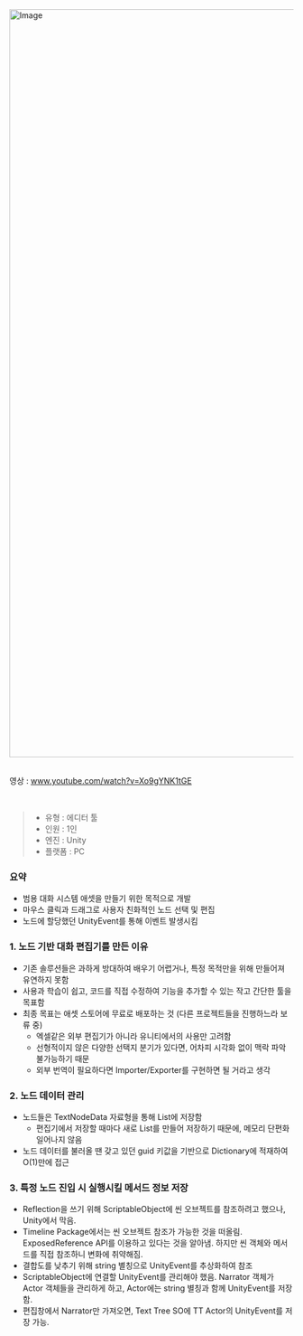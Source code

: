 <img width="2237" height="1324" alt="Image" src="https://github.com/user-attachments/assets/8640fc9f-b780-4dfb-9d71-14e42f240a20" />

<br>
<br>

영상 : www.youtube.com/watch?v=Xo9gYNK1tGE

<br>

>- 유형 : 에디터 툴
>- 인원 : 1인
>- 엔진 : Unity
>- 플랫폼 : PC

### 요약

- 범용 대화 시스템 애셋을 만들기 위한 목적으로 개발
- 마우스 클릭과 드래그로 사용자 친화적인 노드 선택 및 편집
- 노드에 할당했던 UnityEvent를 통해 이벤트 발생시킴

### 1. 노드 기반 대화 편집기를 만든 이유

- 기존 솔루션들은 과하게 방대하여 배우기 어렵거나, 특정 목적만을 위해 만들어져 유연하지 못함
- 사용과 학습이 쉽고, 코드를 직접 수정하여 기능을 추가할 수 있는 작고 간단한 툴을 목표함
- 최종 목표는 애셋 스토어에 무료로 배포하는 것 (다른 프로젝트들을 진행하느라 보류 중)
  - 엑셀같은 외부 편집기가 아니라 유니티에서의 사용만 고려함
  - 선형적이지 않은 다양한 선택지 분기가 있다면, 어차피 시각화 없이 맥락 파악 불가능하기 때문
  - 외부 번역이 필요하다면 Importer/Exporter를 구현하면 될 거라고 생각


### 2. 노드 데이터 관리

- 노드들은 TextNodeData 자료형을 통해 List에 저장함
  - 편집기에서 저장할 때마다 새로 List를 만들어 저장하기 때문에, 메모리 단편화 일어나지 않음
- 노드 데이터를 불러올 땐 갖고 있던 guid 키값을 기반으로 Dictionary에 적재하여 O(1)만에 접근

### 3. 특정 노드 진입 시 실행시킬 메서드 정보 저장
- Reflection을 쓰기 위해 ScriptableObject에 씬 오브젝트를 참조하려고 했으나, Unity에서 막음.
- Timeline Package에서는 씬 오브젝트 참조가 가능한 것을 떠올림. ExposedReference API를 이용하고 있다는 것을 알아냄. 하지만 씬 객체와 메서드를 직접 참조하니 변화에 취약해짐.
- 결합도를 낮추기 위해 string 별칭으로 UnityEvent를 추상화하여 참조
- ScriptableObject에 연결할 UnityEvent를 관리해야 했음. Narrator 객체가 Actor 객체들을 관리하게 하고, Actor에는 string 별칭과 함께 UnityEvent를 저장함. 
- 편집창에서 Narrator만 가져오면, Text Tree SO에 TT Actor의 UnityEvent를 저장 가능.
